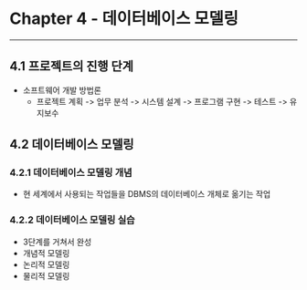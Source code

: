# Chapter 4 - 데이터베이스 모델링
---

## 4.1 프로젝트의 진행 단계
- 소프트웨어 개발 방법론
  - 프로젝트 계획 -> 업무 분석 -> 시스템 설계 -> 프로그램 구현 -> 테스트 -> 유지보수

## 4.2 데이터베이스 모델링

### 4.2.1 데이터베이스 모델링 개념
- 현 세계에서 사용되는 작업들을 DBMS의 데이터베이스 개체로 옮기는 작업

### 4.2.2 데이터베이스 모델링 실습
- 3단계를 거쳐서 완성
- 개념적 모델링
- 논리적 모델링
- 물리적 모델링